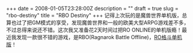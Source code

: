 +++
date = 2008-01-05T23:28:00Z
description = ""
draft = true
slug = "rbo-destiny"
title = "RBO Destiny"
+++
记得上次玩的是魔兽世界单机版，总算也过了把GM模式的享受，发现魔兽世界和一般的欧美大型ARPG游戏差不多，不过总得来说还不错。这次我又准备花2天时间过把RO ONLINE的单机版瘾！最近我发现一款很不错的游戏，是RBO(Ragnarok Battle Offline)，<a href="http://www.youtube.com/watch?v=yFNjj-4pO5w">RO格斗单机版</a>！
